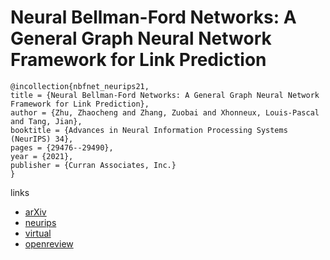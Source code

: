 # Neural Bellman-Ford Networks: A General Graph Neural Network Framework for Link Prediction

```
@incollection{nbfnet_neurips21,
title = {Neural Bellman-Ford Networks: A General Graph Neural Network Framework for Link Prediction},
author = {Zhu, Zhaocheng and Zhang, Zuobai and Xhonneux, Louis-Pascal and Tang, Jian},
booktitle = {Advances in Neural Information Processing Systems (NeurIPS) 34},
pages = {29476--29490},
year = {2021},
publisher = {Curran Associates, Inc.}
}
```

links
- [arXiv](https://arxiv.org/abs/2106.06935)
- [neurips](https://papers.nips.cc//paper/2021/hash/f6a673f09493afcd8b129a0bcf1cd5bc-Abstract.html)
- [virtual](https://neurips.cc/virtual/2021/poster/27591)
- [openreview](https://openreview.net/forum?id=DEsIX_D_vR)
